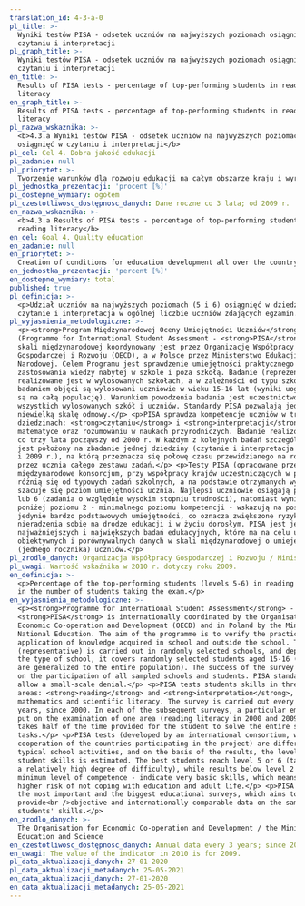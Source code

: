 ```yaml
---
translation_id: 4-3-a-0
pl_title: >-
  Wyniki testów PISA - odsetek uczniów na najwyższych poziomach osiągnięć w
  czytaniu i interpretacji
pl_graph_title: >-
  Wyniki testów PISA - odsetek uczniów na najwyższych poziomach osiągnięć w
  czytaniu i interpretacji
en_title: >-
  Results of PISA tests - percentage of top-performing students in reading
  literacy
en_graph_title: >-
  Results of PISA tests - percentage of top-performing students in reading
  literacy
pl_nazwa_wskaznika: >-
  <b>4.3.a Wyniki testów PISA - odsetek uczniów na najwyższych poziomach
  osiągnięć w czytaniu i interpretacji</b>
pl_cel: Cel 4. Dobra jakość edukacji
pl_zadanie: null
pl_priorytet: >-
  Tworzenie warunków dla rozwoju edukacji na całym obszarze kraju i wyrównywanie szans edukacyjnych
pl_jednostka_prezentacji: 'procent [%]'
pl_dostepne_wymiary: ogółem
pl_czestotliwosc_dostępnosc_danych: Dane roczne co 3 lata; od 2009 r.
en_nazwa_wskaznika: >-
  <b>4.3.a Results of PISA tests - percentage of top-performing students in
  reading literacy</b>
en_cel: Goal 4. Quality education
en_zadanie: null
en_priorytet: >-
  Creation of conditions for education development all over the country and equalization of educational opportunities
en_jednostka_prezentacji: 'percent [%]'
en_dostepne_wymiary: total
published: true
pl_definicja: >-
  <p>Udział uczniów na najwyższych poziomach (5 i 6) osiągnięć w dziedzinie –
  czytanie i interpretacja w ogólnej liczbie uczniów zdających egzamin.</p>
pl_wyjasnienia_metodologiczne: >-
  <p><strong>Program Międzynarodowej Oceny Umiejętności Uczniów</strong>
  (Programme for International Student Assessment - <strong>PISA</strong>) w
  skali międzynarodowej koordynowany jest przez Organizację Współpracy
  Gospodarczej i Rozwoju (OECD), a w Polsce przez Ministerstwo Edukacji
  Narodowej. Celem Programu jest sprawdzenie umiejętności praktycznego
  zastosowania wiedzy nabytej w szkole i poza szkołą. Badanie (reprezentacyjne)
  realizowane jest w wylosowanych szkołach, a w zależności od typu szkoły,
  badaniem objęci są wylosowani uczniowie w wieku 15-16 lat (wyniki uogólniane
  są na całą populację). Warunkiem powodzenia badania jest uczestnictwo w nim
  wszystkich wylosowanych szkół i uczniów. Standardy PISA pozwalają jedynie na
  niewielką skalę odmowy.</p> <p>PISA sprawdza kompetencje uczniów w trzech
  dziedzinach: <strong>czytaniu</strong> i <strong>interpretacji</strong>,
  matematyce oraz rozumowaniu w naukach przyrodniczych. Badanie realizowane jest
  co trzy lata począwszy od 2000 r. W każdym z kolejnych badań szczególny nacisk
  jest położony na zbadanie jednej dziedziny (czytanie i interpretacja w 2000 r.
  i 2009 r.), na którą przeznacza się połowę czasu przewidzianego na rozwiązanie
  przez ucznia całego zestawu zadań.</p> <p>Testy PISA (opracowane przez
  międzynarodowe konsorcjum, przy współpracy krajów uczestniczących w projekcie)
  różnią się od typowych zadań szkolnych, a na podstawie otrzymanych wyników
  szacuje się poziom umiejętności ucznia. Najlepsi uczniowie osiągają poziom 5
  lub 6 (zadania o względnie wysokim stopniu trudności), natomiast wyniki
  poniżej poziomu 2 - minimalnego poziomu kompetencji - wskazują na posiadanie
  jedynie bardzo podstawowych umiejętności, co oznacza zwiększone ryzyko
  nieradzenia sobie na drodze edukacji i w życiu dorosłym. PISA jest jednym z
  najważniejszych i największych badań edukacyjnych, które ma na celu uzyskanie
  obiektywnych i porównywalnych danych w skali międzynarodowej o umiejętnościach
  (jednego rocznika) uczniów.</p>
pl_zrodlo_danych: Organizacja Współpracy Gospodarczej i Rozwoju / Ministerstwo Edukacji i Nauki
pl_uwagi: Wartość wskaźnika w 2010 r. dotyczy roku 2009.
en_definicja: >-
  <p>Percentage of the top-performing students (levels 5-6) in reading literacy
  in the number of students taking the exam.</p>
en_wyjasnienia_metodologiczne: >-
  <p><strong>Programme for International Student Assessment</strong> -
  <strong>PISA</strong> is internationally coordinated by the Organisation for
  Economic Co-operation and Development (OECD) and in Poland by the Ministry of
  National Education. The aim of the programme is to verify the practical
  application of knowledge acquired in school and outside the school. The survey
  (representative) is carried out in randomly selected schools, and depending on
  the type of school, it covers randomly selected students aged 15-16 (results
  are generalized to the entire population). The success of the survey depends
  on the participation of all sampled schools and students. PISA standards only
  allow a small-scale denial.</p> <p>PISA tests students skills in three subject
  areas: <strong>reading</strong> and <strong>interpretation</strong>,
  mathematics and scientific literacy. The survey is carried out every three
  years, since 2000. In each of the subsequent surveys, a particular emphasis is
  put on the examination of one area (reading literacy in 2000 and 2009), which
  takes half of the time provided for the student to solve the entire set of
  tasks.</p> <p>PISA tests (developed by an international consortium, with the
  cooperation of the countries participating in the project) are different from
  typical school activities, and on the basis of the results, the level of
  student skills is estimated. The best students reach level 5 or 6 (tasks with
  a relatively high degree of difficulty), while results below level 2 - a
  minimum level of competence - indicate very basic skills, which means an
  higher risk of not coping with education and adult life.</p> <p>PISA is one of
  the most important and the biggest educational surveys, which aims to
  provide<br />objective and internationally comparable data on the same year
  students' skills.</p>
en_zrodlo_danych: >-
  The Organisation for Economic Co-operation and Development / the Ministry of
  Education and Science
en_czestotliwosc_dostępnosc_danych: Annual data every 3 years; since 2009
en_uwagi: The value of the indicator in 2010 is for 2009.
pl_data_aktualizacji_danych: 27-01-2020
pl_data_aktualizacji_metadanych: 25-05-2021
en_data_aktualizacji_danych: 27-01-2020
en_data_aktualizacji_metadanych: 25-05-2021
---
```

